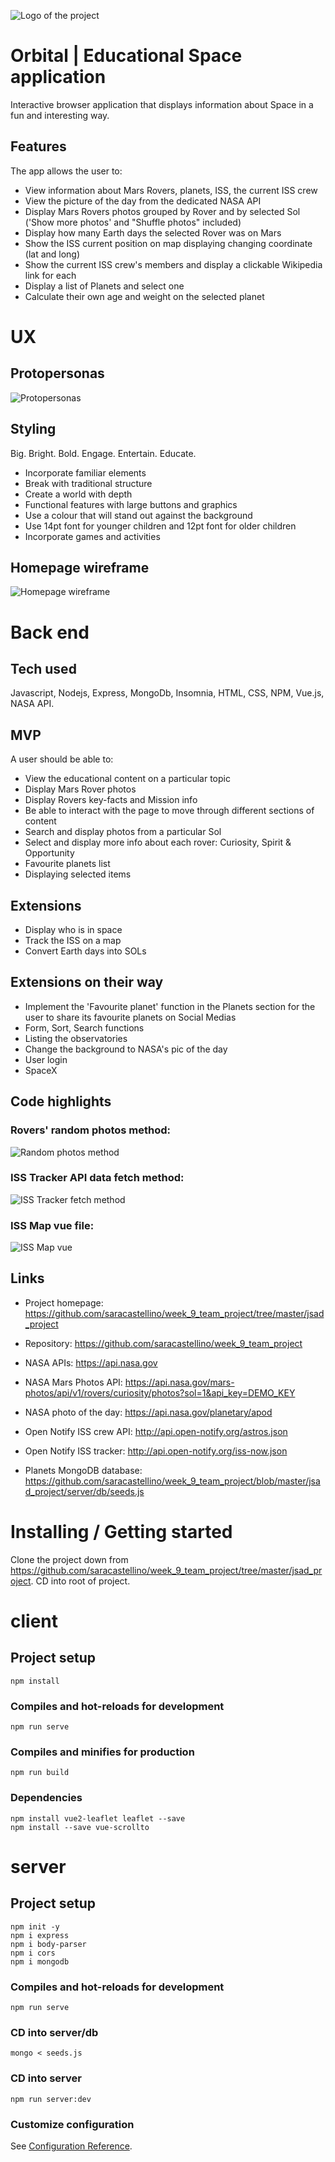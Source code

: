 ![Logo of the project](https://github.com/saracastellino/week_9_team_project/blob/master/wireframes/template.png)

# Orbital | Educational Space application

Interactive browser application that displays information about Space in a fun and interesting way.


## Features

The app allows the user to:
* View information about Mars Rovers, planets, ISS, the current ISS crew
* View the picture of the day from the dedicated NASA API
* Display Mars Rovers photos grouped by Rover and by selected Sol ('Show more photos' and "Shuffle photos" included)
* Display how many Earth days the selected Rover was on Mars
* Show the ISS current position on map displaying changing coordinate (lat and long)
* Show the current ISS crew's members and display a clickable Wikipedia link for each
* Display a list of Planets and select one
* Calculate their own age and weight on the selected planet


# UX

## Protopersonas

![Protopersonas](https://github.com/saracastellino/week_9_team_project/blob/master/protopersonas.png)

## Styling

Big. Bright. Bold.
Engage. Entertain. Educate.

- Incorporate familiar elements
- Break with traditional structure
- Create a world with depth
- Functional features with large buttons and graphics
- Use a colour that will stand out against the background
- Use 14pt font for younger children and 12pt font for older children
- Incorporate games and activities


## Homepage wireframe

![Homepage wireframe](https://github.com/saracastellino/week_9_team_project/blob/master/wireframes/planet-content-extension.png)


# Back end

## Tech used

Javascript, Nodejs, Express, MongoDb, Insomnia, HTML, CSS, NPM, Vue.js, NASA API.

## MVP

A user should be able to:

- View the educational content on a particular topic
- Display Mars Rover photos
- Display Rovers key-facts and Mission info
- Be able to interact with the page to move through different sections of content
- Search and display photos from a particular Sol
- Select and display more info about each rover: Curiosity, Spirit & Opportunity
- Favourite planets list
- Displaying selected items

## Extensions

- Display who is in space
- Track the ISS on a map
- Convert Earth days into SOLs

## Extensions on their way

- Implement the 'Favourite planet' function in the Planets section for the user to share its favourite planets on Social Medias
- Form, Sort, Search functions
- Listing the observatories
- Change the background to NASA's pic of the day
- User login
- SpaceX

## Code highlights

### Rovers' random photos method:
![Random photos method](https://github.com/saracastellino/week_9_team_project/blob/master/code/Orbital_code_random_photos.png)



### ISS Tracker API data fetch method:
![ISS Tracker fetch method](https://github.com/saracastellino/week_9_team_project/blob/master/code/Orbital_code_iss_tracker_fetch.png)



### ISS Map vue file:
![ISS Map vue](https://github.com/saracastellino/week_9_team_project/blob/master/code/Orbital_code_iss_map_vue.png)


## Links

- Project homepage: https://github.com/saracastellino/week_9_team_project/tree/master/jsad_project
- Repository: https://github.com/saracastellino/week_9_team_project

- NASA APIs: https://api.nasa.gov
- NASA Mars Photos API: https://api.nasa.gov/mars-photos/api/v1/rovers/curiosity/photos?sol=1&api_key=DEMO_KEY
- NASA photo of the day: https://api.nasa.gov/planetary/apod
- Open Notify ISS crew API: http://api.open-notify.org/astros.json
- Open Notify ISS tracker: http://api.open-notify.org/iss-now.json
- Planets MongoDB database: https://github.com/saracastellino/week_9_team_project/blob/master/jsad_project/server/db/seeds.js


# Installing / Getting started

Clone the project down from https://github.com/saracastellino/week_9_team_project/tree/master/jsad_project.
CD into root of project.

# client

## Project setup
```
npm install
```

### Compiles and hot-reloads for development
```
npm run serve
```

### Compiles and minifies for production
```
npm run build
```

### Dependencies
```
npm install vue2-leaflet leaflet --save
npm install --save vue-scrollto
```

# server

## Project setup
```
npm init -y
npm i express
npm i body-parser
npm i cors
npm i mongodb
```

### Compiles and hot-reloads for development
```
npm run serve
```
### CD into server/db
```
mongo < seeds.js
```
### CD into server
```
npm run server:dev
```

### Customize configuration
See [Configuration Reference](https://cli.vuejs.org/config/).
